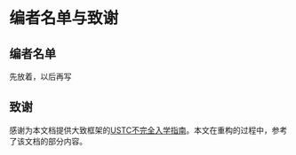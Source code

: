 # 编者名单与致谢

## 编者名单

先放着，以后再写

## 致谢

感谢为本文档提供大致框架的[USTC不完全入学指南](https://ustcguide.gitbook.io)。本文在重构的过程中，参考了该文档的部分内容。
